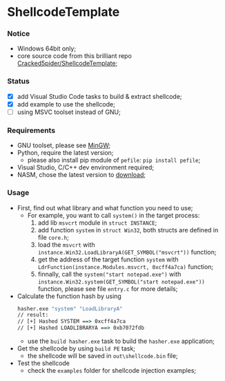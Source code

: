 # ShellcodeTemplate

### Notice
- Windows 64bit only;
- core source code from this brilliant repo [Cracked5pider/ShellcodeTemplate](https://github.com/Cracked5pider/ShellcodeTemplate);

### Status
- [x] add Visual Studio Code tasks to build & extract shellcode;
- [x] add example to use the shellcode;
- [ ] using MSVC toolset instead of GNU;

### Requirements
- GNU toolset, please see [MinGW](https://www.mingw-w64.org/downloads/);
- Python, require the latest version;
  - please also install pip module of `pefile`: `pip install pefile`;
- Visual Studio, C/C++ dev environment required;
- NASM, chose the latest version to [download](https://www.nasm.us/pub/nasm/releasebuilds/);

### Usage
- First, find out what library and what function you need to use;
  - For example, you want to call `system()` in the target process: 
    1. add lib `msvcrt` module in `struct INSTANCE`;
    2. add function `system` in `struct Win32`, both structs are defined in file `core.h`;
    3. load the `msvcrt` with `instance.Win32.LoadLibraryA(GET_SYMBOL("msvcrt"))` function;
    4. get the address of the target function `system` with `LdrFunction(instance.Modules.msvcrt, 0xcff4a7ca)` function;
    5. finnally, call the `system("start notepad.exe")` with `instance.Win32.system(GET_SYMBOL("start notepad.exe"))` function, please see file `entry.c` for more details;
- Calculate the function hash by using
  ```cmd
  hasher.exe "system" "LoadLibraryA"
  // result:
  // [+] Hashed SYSTEM ==> 0xcff4a7ca
  // [+] Hashed LOADLIBRARYA ==> 0xb7072fdb
  ```
  - use the `build hasher.exe` task to build the `hasher.exe` application;
- Get the shellcode by using `build PE` task;
  - the shellcode will be saved in `out\shellcode.bin` file;
- Test the shellcode
  - check the `examples` folder for shellcode injection examples;

